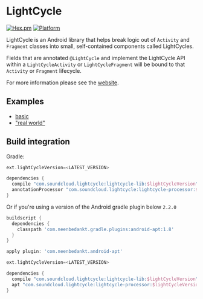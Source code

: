 # LightCycle

[![Hex.pm](https://img.shields.io/hexpm/l/plug.svg)](http://www.apache.org/licenses/LICENSE-2.0) [![Platform](https://img.shields.io/badge/platform-android-green.svg)](http://developer.android.com/index.html)

LightCycle is an Android library that helps break logic out of `Activity` and `Fragment` classes into small, self-contained components called LightCycles.

Fields that are annotated `@LightCycle` and implement the LightCycle API within a `LightCycleActivity` or `LightCycleFragment` will be bound to that `Activity` or `Fragment` lifecycle. 

For more information please see the [website](http://soundcloud.github.io/lightcycle/).

## Examples

- [basic](https://github.com/soundcloud/lightcycle/tree/master/examples/basic)
- ["real world"](https://github.com/soundcloud/lightcycle/tree/master/examples/real-world)

## Build integration 

Gradle:

```gradle
ext.lightCycleVersion=<LATEST_VERSION>

dependencies {
  compile "com.soundcloud.lightcycle:lightcycle-lib:$lightCycleVersion"
  annotationProcessor "com.soundcloud.lightcycle:lightcycle-processor:$lightCycleVersion"
}
```

Or if you're using a version of the Android gradle plugin below `2.2.0`

```gradle
buildscript {
  dependencies {
    classpath 'com.neenbedankt.gradle.plugins:android-apt:1.8'
  }
}

apply plugin: 'com.neenbedankt.android-apt'

ext.lightCycleVersion=<LATEST_VERSION>

dependencies {
  compile "com.soundcloud.lightcycle:lightcycle-lib:$lightCycleVersion"
  apt "com.soundcloud.lightcycle:lightcycle-processor:$lightCycleVersion"
}
```
